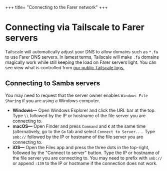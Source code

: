 +++
title= "Connecting to the Farer network"
+++

# Connecting via Tailscale to Farer servers
Tailscale will automatically adjust your DNS to allow domains such as `*.fa` to use Farer DNS servers. In lamest terms, Tailscale will make `.fa` domains magically work while still keeping the load on Farer servers light. You can see view what is controlled from [our public Tailscale logs.](/tailscale/DNS.txt)

## Connecting to Samba servers
You may need to request that the server owner enables `Windows File Sharing` if you are using a Windows computer.

- **Windows—** Open Windows Explorer and click the URL bar at the top. Type `\\` followed by the IP or hostname of the file server you are connecting to.
- **macOS—** Open Finder and press `Command` and `K` at the same time (alternatively, go to the `Go` tab and select `Connect to Server...`. Type `smb://` followed by the IP or hostname of the file server you are connecting to.
- **iOS—** Open the Files app and press the three dots in the top-right, followed by the "Connect to server" button. Type the IP or hostname of the file server you are connecting to. You may need to prefix with `smb://` or append `:139` to the IP or hostname if the connection does not work.
